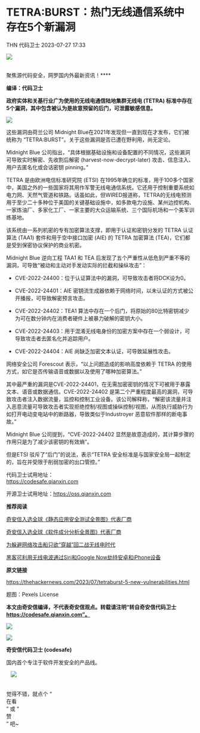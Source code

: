 #  TETRA:BURST：热门无线通信系统中存在5个新漏洞   
THN  代码卫士   2023-07-27 17:33  
  
![](https://mmbiz.qpic.cn/mmbiz_gif/Az5ZsrEic9ot90z9etZLlU7OTaPOdibteeibJMMmbwc29aJlDOmUicibIRoLdcuEQjtHQ2qjVtZBt0M5eVbYoQzlHiaw/640?wx_fmt=gif "")  
  
   
聚焦源代码安全，网罗国内外最新资讯！****  
  
**编译：代码卫士**  
  
**政府实体和关基行业广为使用的无线电通信陆地集群无线电 (TETRA) 标准中存在5个漏洞，其中包含被认为是故意预留的后门，可泄露敏感信息。**  
  
  
![](https://mmbiz.qpic.cn/mmbiz_png/oBANLWYScMTC64dm9d8xrebfJjKAGtg3N68cGWIN5Lbg6QUIwEmnVliatEqZ67vnsXKsVeNicNMxBQbu9Wib6REgw/640?wx_fmt=png "")  
  
  
这些漏洞由荷兰公司 Midnight Blue在2021年发现但一直到现在才发布，它们被统称为 “TETRA:BURST”。关于这些漏洞是否已遭在野利用，尚无定论。  
  
Midnight Blue 公司指出，“具体根据基础设施和设备配置的不同情况，这些漏洞可导致实时解密、先收割后解密 (harvest-now-decrypt-later) 攻击、信息注入、用户去匿名化或会话密钥 pinning。”  
  
TETRA 是由欧洲电信标准研究院 (ETSI) 在1995年确立的标准，用于100多个国家中，美国之外的一些国家将其用作军警无线电通信系统。它还用于控制重要系统如电力网、天然气管道和铁路。话虽如此，但WIRED报道称，TETRA的无线电预测用于至少二十多种位于美国的关键基础设施中，如多款电力设施、某州边控机构、一家炼油厂、多家化工厂、一家主要的大众运输系统、三个国际机场和一个美军训练基地。  
  
该系统由一系列机密的专有加密算法支撑，即用于认证和密钥分发的 TETRA 认证算法 (TAA1) 套件和用于空中接口加密 (AIE) 的 TETRA 加密算法 (TEA)，它们都是受到保密协议保护的商业机密。  
  
Midnight Blue 逆向工程 TAA1 和 TEA 后发现了五个严重性从低危到严重不等的漏洞，可导致“被动和主动对手发动实际的拦截和操纵攻击”：  
  
- CVE-2022-24400：位于认证算法中的漏洞，可导致攻击者将DCK设为0。  
  
- CVE-2022-24401：AIE 密钥流生成器依赖于网络时间，以未认证的方式被公开播报，可导致解密预言攻击。  
  
- CVE-2022-24402：TEA1 算法中存在一个后门，将原始的80比特密钥减少为可在数分钟内在消费者硬件上被暴力破解的密钥大小。  
  
- CVE-2022-24403：用于混淆无线电身份的加密方案中存在一个弱设计，可导致攻击者去匿名化并追踪用户。  
  
- CVE-2022-24404：AIE 尚缺乏加密文本认证，可导致延展性攻击。  
  
  
  
网络安全公司 Forescout 表示，“以上问题造成的影响高度依赖于 TETRA 的使用方式，如它是否传输语音或数据以及使用了哪种加密算法。”  
  
其中最严重的漏洞是CVE-2022-24401，在无需加密密钥的情况下可被用于暴露文本、语音或数据通信。CVE-2022-24402 是第二个严重程度最高的漏洞，可导致攻击者注入数据流量，监控和控制工业设备。该公司解释称，“解密该流量并注入恶意流量可导致攻击者实现拒绝控制/视图或操纵控制/视图，从而执行威胁行为如打开电动变电站中的断路器，导致类似于Industroyer 恶意软件那样的断电事故。”  
  
Midnight Blue 公司提到，“CVE-2022-24402 显然是故意造成的，其计算步骤的作用只是为了减少该密钥的有效熵”。  
  
但是ETSI 驳斥了“后门”的说法，表示“TETRA 安全标准是与国家安全局一起制定的，旨在并受限于削弱加密的出口管控。”  
  
  
代码卫士试用地址：  
https://codesafe.qianxin.com  
  
开源卫士试用地址：https://oss.qianxin.com  
  
  
  
  
  
  
  
  
  
  
  
  
**推荐阅读**  
  
[奇安信入选全球《静态应用安全测试全景图》代表厂商](http://mp.weixin.qq.com/s?__biz=MzI2NTg4OTc5Nw==&mid=2247516678&idx=1&sn=5b9e480c386161b1e105f9818b2a5a3d&chksm=ea94b36cdde33a7a05cafa9918733669252a02611c222b02bc6e66cbb508ee3fbf748453ee7a&scene=21#wechat_redirect)  
  
  
[奇安信入选全球《软件成分分析全景图》代表厂商](http://mp.weixin.qq.com/s?__biz=MzI2NTg4OTc5Nw==&mid=2247515374&idx=1&sn=8b491039bc40f1e5d4e1b29d8c95f9e7&chksm=ea948d84dde30492f8a6c9953f69dbed1f483b6bc9b4480cab641fbc69459d46bab41cdc4859&scene=21#wechat_redirect)  
  
  
[为躲避网络攻击船只欲“穿越”回二战无线电时代](http://mp.weixin.qq.com/s?__biz=MzI2NTg4OTc5Nw==&mid=2247485489&idx=2&sn=4f71e964b1c6006a9390b264837d3471&chksm=ea97395bdde0b04dc823bf8895f9b9a684554c3e7ff48724858ed872517e9a0bb88d5cbb18ff&scene=21#wechat_redirect)  
  
  
[黑客可利用无线电波通过Siri和Google Now劫持安卓和iPhone设备](http://mp.weixin.qq.com/s?__biz=MzI2NTg4OTc5Nw==&mid=2247485867&idx=3&sn=788d619de8f291fe142cf2c2af982f18&chksm=ea9738c1dde0b1d73f91c8c7351c0b20b3fb8b4a34053168d8e7d7764a5ed91e3f8c351eaa10&scene=21#wechat_redirect)  
  
  
  
  
**原文链接**  
  
https://thehackernews.com/2023/07/tetraburst-5-new-vulnerabilities.html  
  
  
题图：Pexels License  
  
  
**本文由奇安信编译，不代表奇安信观点。转载请注明“转自奇安信代码卫士 https://codesafe.qianxin.com”。**  
  
  
  
  
![](https://mmbiz.qpic.cn/mmbiz_jpg/oBANLWYScMSf7nNLWrJL6dkJp7RB8Kl4zxU9ibnQjuvo4VoZ5ic9Q91K3WshWzqEybcroVEOQpgYfx1uYgwJhlFQ/640?wx_fmt=jpeg "")  
  
![](https://mmbiz.qpic.cn/mmbiz_jpg/oBANLWYScMSN5sfviaCuvYQccJZlrr64sRlvcbdWjDic9mPQ8mBBFDCKP6VibiaNE1kDVuoIOiaIVRoTjSsSftGC8gw/640?wx_fmt=jpeg "")  
  
**奇安信代码卫士 (codesafe)**  
  
国内首个专注于软件开发安全的产品线。  
  
   ![](https://mmbiz.qpic.cn/mmbiz_gif/oBANLWYScMQ5iciaeKS21icDIWSVd0M9zEhicFK0rbCJOrgpc09iaH6nvqvsIdckDfxH2K4tu9CvPJgSf7XhGHJwVyQ/640?wx_fmt=gif "")  
  
   
觉得不错，就点个 “  
在看  
” 或 "  
赞  
” 吧~  
  
